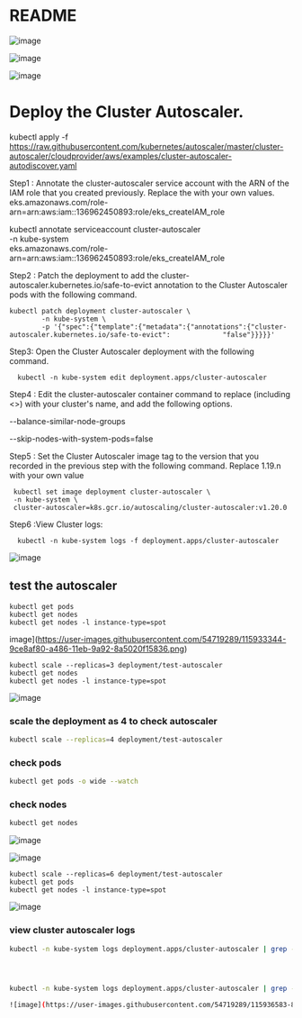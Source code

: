 # README

![image](https://user-images.githubusercontent.com/54719289/115865363-1acd9c00-a430-11eb-810a-64806d7ef8ae.png)

![image](https://user-images.githubusercontent.com/54719289/115865263-fffb2780-a42f-11eb-9204-1d4c498397b1.png)

![image](https://user-images.githubusercontent.com/54719289/115865695-97f91100-a430-11eb-9687-428711a3e44c.png)

# Deploy the Cluster Autoscaler.

kubectl apply -f https://raw.githubusercontent.com/kubernetes/autoscaler/master/cluster-autoscaler/cloudprovider/aws/examples/cluster-autoscaler-autodiscover.yaml


Step1 : Annotate the cluster-autoscaler service account with the ARN of the IAM role that you created previously. Replace the <example values> with your own values.
  eks.amazonaws.com/role-arn=arn:aws:iam::136962450893:role/eks_createIAM_role
	
   kubectl annotate serviceaccount cluster-autoscaler \
           -n kube-system \
           eks.amazonaws.com/role-arn=arn:aws:iam::136962450893:role/eks_createIAM_role


Step2 : Patch the deployment to add the cluster-autoscaler.kubernetes.io/safe-to-evict annotation to the Cluster Autoscaler pods with the following command.

    kubectl patch deployment cluster-autoscaler \
            -n kube-system \
            -p '{"spec":{"template":{"metadata":{"annotations":{"cluster-autoscaler.kubernetes.io/safe-to-evict":             "false"}}}}}'


Step3: Open the Cluster Autoscaler deployment with the following command.

      kubectl -n kube-system edit deployment.apps/cluster-autoscaler


Step4 : Edit the cluster-autoscaler container command to replace <YOUR CLUSTER NAME> (including <>) with your cluster's name, and add the following options.

--balance-similar-node-groups

--skip-nodes-with-system-pods=false


Step5 : Set the Cluster Autoscaler image tag to the version that you recorded in the previous step with the following command. Replace 1.19.n with your own value

     kubectl set image deployment cluster-autoscaler \
     -n kube-system \
     cluster-autoscaler=k8s.gcr.io/autoscaling/cluster-autoscaler:v1.20.0


Step6 :View Cluster logs:

      kubectl -n kube-system logs -f deployment.apps/cluster-autoscaler
![image](https://user-images.githubusercontent.com/54719289/115931307-d28b9980-a482-11eb-92fd-69afccd6070a.png)


## test the autoscaler

	kubectl get pods
	kubectl get nodes
	kubectl get nodes -l instance-type=spot

image](https://user-images.githubusercontent.com/54719289/115933344-9ce8af80-a486-11eb-9a92-8a5020f15836.png)



	kubectl scale --replicas=3 deployment/test-autoscaler
	kubectl get nodes
	kubectl get nodes -l instance-type=spot
	
![image](https://user-images.githubusercontent.com/54719289/115933853-ae7e8700-a487-11eb-81c9-1e7900ae0475.png)


### scale the deployment as 4 to check autoscaler

```bash
kubectl scale --replicas=4 deployment/test-autoscaler
```

### check pods

```bash
kubectl get pods -o wide --watch
```

### check nodes 

```bash
kubectl get nodes
```

![image](https://user-images.githubusercontent.com/54719289/115934096-2d73bf80-a488-11eb-9c03-1356b57d1d86.png)

![image](https://user-images.githubusercontent.com/54719289/115935303-cf94a700-a48a-11eb-9808-86bd1b851be0.png)

	kubectl scale --replicas=6 deployment/test-autoscaler
	kubectl get pods
	kubectl get nodes -l instance-type=spot


![image](https://user-images.githubusercontent.com/54719289/115936414-12f01500-a48d-11eb-85db-9c936bf0c71d.png)

### view cluster autoscaler logs

```bash
kubectl -n kube-system logs deployment.apps/cluster-autoscaler | grep -A5 "Expanding Node Group"




kubectl -n kube-system logs deployment.apps/cluster-autoscaler | grep -A5 "removing node"

![image](https://user-images.githubusercontent.com/54719289/115936583-8eea5d00-a48d-11eb-8823-9bf04a0cdda3.png)

```




